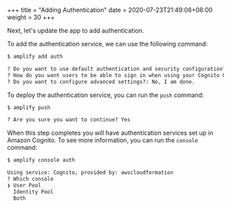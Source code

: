 +++
title = "Adding Authentication"
date = 2020-07-23T21:49:08+08:00
weight = 30
+++

Next, let's update the app to add authentication.

To add the authentication service, we can use the following command:

```markdown
$ amplify add auth

? Do you want to use default authentication and security configuration?: Default configuration 
? How do you want users to be able to sign in when using your Cognito User Pool?: Username
? Do you want to configure advanced settings?: No, I am done.   
```

To deploy the authentication service, you can run the `push` command:

```markdown
$ amplify push

? Are you sure you want to continue? Yes
```

When this step completes you will have authentication services set up in Amazon Cognito.  To see more information, you can run the `console` command:

```markdown
$ amplify console auth

Using service: Cognito, provided by: awscloudformation
? Which console
❯ User Pool
  Identity Pool
  Both
```
